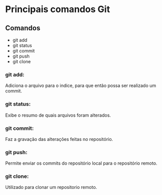 # Principais comandos Git
## Comandos 
- git add
- git status
- git commit 
- git push
- git clone
### git add:
  Adiciona o arquivo para o indice, para que então possa ser realizado um commit.
### git status:
  Exibe o resumo de quais arquivos foram alterados. 
### git commit: 
  Faz a gravação das alterações feitas no repositório.
### git push:
  Permite enviar os commits do repositório local para o repositório remoto.
### git clone:
  Utilizado para clonar um repositorio remoto. 

  

